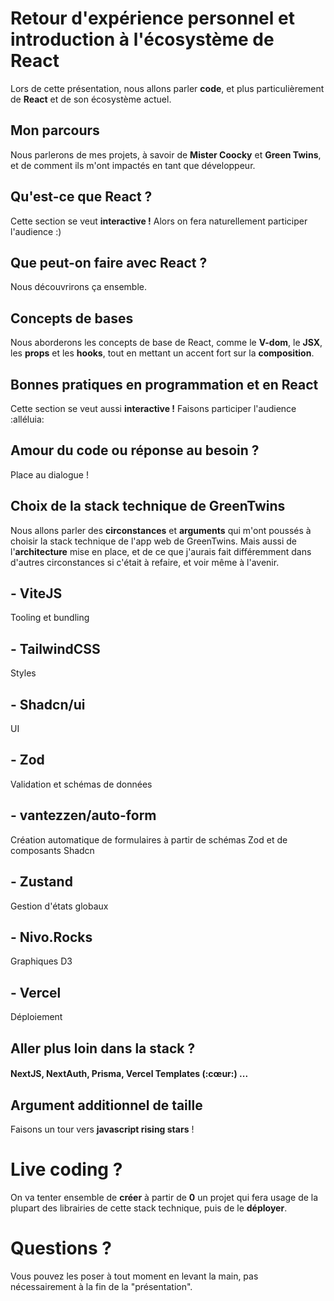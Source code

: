 # Retour d'expérience personnel et introduction à l'écosystème de React
Lors de cette présentation, nous allons parler **code**, et plus particulièrement de **React** et de son écosystème actuel.
## Mon parcours
Nous parlerons de mes projets, à savoir de **Mister Coocky** et **Green Twins**, et de comment ils m'ont impactés en tant que développeur.
## Qu'est-ce que React ?
Cette section se veut **interactive !** Alors on fera naturellement participer l'audience :)
## Que peut-on faire avec React ?
Nous découvrirons ça ensemble.
## Concepts de bases
Nous aborderons les concepts de base de React, comme le **V-dom**, le **JSX**, les **props** et les **hooks**, tout en mettant un accent fort sur la **composition**.
## Bonnes pratiques en programmation et en React
Cette section se veut aussi **interactive !** Faisons participer l'audience :alléluia:
## Amour du code ou réponse au besoin ?
Place au dialogue !
## Choix de la stack technique de GreenTwins
Nous allons parler des  **circonstances** et **arguments** qui m'ont poussés à choisir la stack technique de l'app web de GreenTwins. Mais aussi de l'**architecture** mise en place, et de ce que j'aurais fait différemment dans d'autres circonstances si c'était à refaire, et voir même à l'avenir.
## - ViteJS
Tooling et bundling
## - TailwindCSS
Styles
## - Shadcn/ui
UI
## - Zod
Validation et schémas de données
## - vantezzen/auto-form
Création automatique de formulaires à partir de schémas Zod et de composants Shadcn
## - Zustand
Gestion d'états globaux
## - Nivo.Rocks
Graphiques D3
## - Vercel
Déploiement
## Aller plus loin dans la stack ?
#### NextJS, NextAuth, Prisma, Vercel Templates (:cœur:) ...
## Argument additionnel de taille
Faisons un tour vers **javascript rising stars** !
# Live coding ?
On va tenter ensemble de **créer** à partir de **0** un projet qui fera usage de la plupart des librairies de cette stack technique, puis de le **déployer**.
# Questions ?
Vous pouvez les poser à tout moment en levant la main, pas nécessairement à la fin de la "présentation".